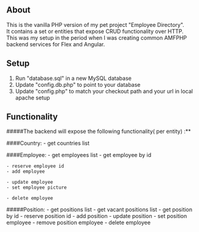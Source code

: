 ## About

This is the vanilla PHP version of my pet project "Employee Directory".<br/>
It contains a set or entities that expose CRUD functionality over HTTP.<br/>
This was my setup in the period when I was creating common AMFPHP backend services for Flex and Angular.

## Setup

1. Run "database.sql" in a new MySQL database
2. Update "config.db.php" to point to your database
3. Update "config.php" to match your checkout path and your url in local apache setup

## Functionality
#####The backend will expose the following functionality( per entity) :**

####Country:
	- get countries list

####Employee:
	- get employees list
	- get employee by id

	- reserve employee id
	- add employee
	
	- update employee
	- set employee picture
	
	- delete employee

#####Position:
	- get positions list
	- get vacant positions list
	- get position by id
	- reserve position id
	- add position 
	- update position
	- set position employee
	- remove position employee
	- delete employee
